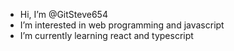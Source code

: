 - Hi, I’m @GitSteve654
- I’m interested in web programming and javascript
- I’m currently learning react and typescript
